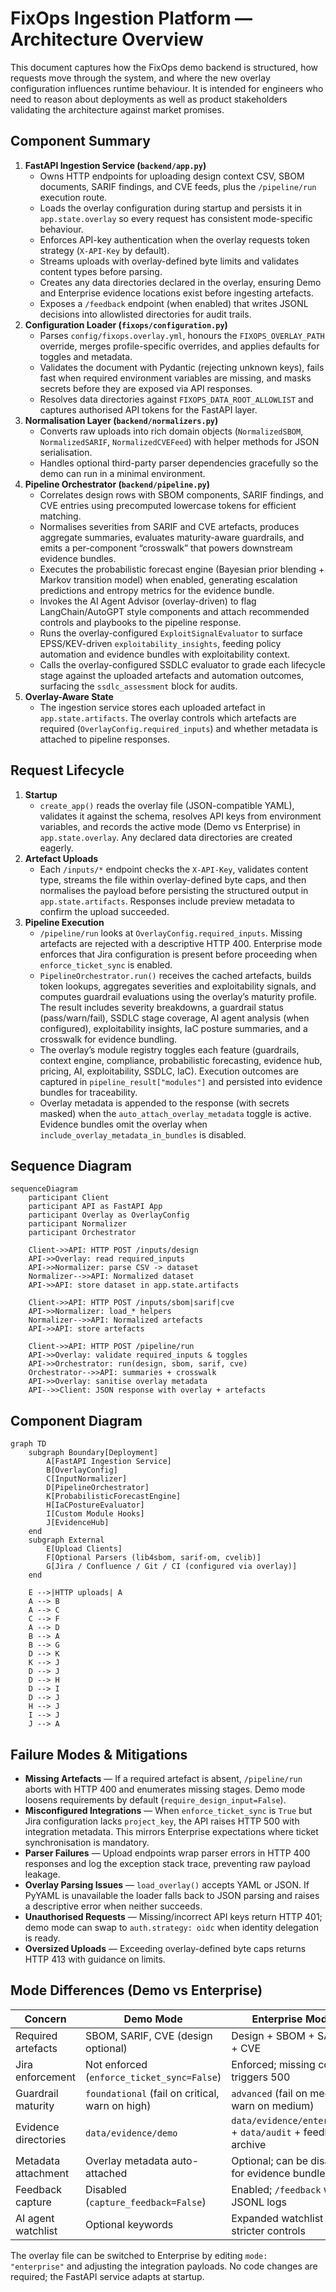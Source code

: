 # FixOps Ingestion Platform — Architecture Overview

This document captures how the FixOps demo backend is structured, how requests move through the
system, and where the new overlay configuration influences runtime behaviour. It is intended for
engineers who need to reason about deployments as well as product stakeholders validating the
architecture against market promises.

## Component Summary

1. **FastAPI Ingestion Service (`backend/app.py`)**
   - Owns HTTP endpoints for uploading design context CSV, SBOM documents, SARIF findings, and CVE
     feeds, plus the `/pipeline/run` execution route.
   - Loads the overlay configuration during startup and persists it in `app.state.overlay` so every
     request has consistent mode-specific behaviour.
   - Enforces API-key authentication when the overlay requests token strategy (`X-API-Key` by default).
   - Streams uploads with overlay-defined byte limits and validates content types before parsing.
   - Creates any data directories declared in the overlay, ensuring Demo and Enterprise evidence
     locations exist before ingesting artefacts.
   - Exposes a `/feedback` endpoint (when enabled) that writes JSONL decisions into allowlisted
     directories for audit trails.
2. **Configuration Loader (`fixops/configuration.py`)**
   - Parses `config/fixops.overlay.yml`, honours the `FIXOPS_OVERLAY_PATH` override, merges
     profile-specific overrides, and applies defaults for toggles and metadata.
   - Validates the document with Pydantic (rejecting unknown keys), fails fast when required
     environment variables are missing, and masks secrets before they are exposed via API responses.
   - Resolves data directories against `FIXOPS_DATA_ROOT_ALLOWLIST` and captures authorised API tokens
     for the FastAPI layer.
3. **Normalisation Layer (`backend/normalizers.py`)**
   - Converts raw uploads into rich domain objects (`NormalizedSBOM`, `NormalizedSARIF`,
     `NormalizedCVEFeed`) with helper methods for JSON serialisation.
   - Handles optional third-party parser dependencies gracefully so the demo can run in a minimal
     environment.
4. **Pipeline Orchestrator (`backend/pipeline.py`)**
   - Correlates design rows with SBOM components, SARIF findings, and CVE entries using precomputed
     lowercase tokens for efficient matching.
   - Normalises severities from SARIF and CVE artefacts, produces aggregate summaries, evaluates
     maturity-aware guardrails, and emits a per-component “crosswalk” that powers downstream evidence
     bundles.
   - Executes the probabilistic forecast engine (Bayesian prior blending + Markov transition model)
     when enabled, generating escalation predictions and entropy metrics for the evidence bundle.
   - Invokes the AI Agent Advisor (overlay-driven) to flag LangChain/AutoGPT style components and
     attach recommended controls and playbooks to the pipeline response.
   - Runs the overlay-configured `ExploitSignalEvaluator` to surface EPSS/KEV-driven
     `exploitability_insights`, feeding policy automation and evidence bundles with exploitability
     context.
   - Calls the overlay-configured SSDLC evaluator to grade each lifecycle stage against the uploaded
     artefacts and automation outcomes, surfacing the `ssdlc_assessment` block for audits.
5. **Overlay-Aware State**
   - The ingestion service stores each uploaded artefact in `app.state.artifacts`. The overlay
     controls which artefacts are required (`OverlayConfig.required_inputs`) and whether metadata is
     attached to pipeline responses.

## Request Lifecycle

1. **Startup**
   - `create_app()` reads the overlay file (JSON-compatible YAML), validates it against the schema,
     resolves API keys from environment variables, and records the active mode (Demo vs Enterprise) in
     `app.state.overlay`. Any declared data directories are created eagerly.
2. **Artefact Uploads**
   - Each `/inputs/*` endpoint checks the `X-API-Key`, validates content type, streams the file within
     overlay-defined byte caps, and then normalises the payload before persisting the structured output
     in `app.state.artifacts`. Responses include preview metadata to confirm the upload succeeded.
3. **Pipeline Execution**
   - `/pipeline/run` looks at `OverlayConfig.required_inputs`. Missing artefacts are rejected with a
     descriptive HTTP 400. Enterprise mode enforces that Jira configuration is present before
     proceeding when `enforce_ticket_sync` is enabled.
   - `PipelineOrchestrator.run()` receives the cached artefacts, builds token lookups, aggregates
     severities and exploitability signals, and computes guardrail evaluations using the overlay’s
     maturity profile. The result includes severity breakdowns, a guardrail status (pass/warn/fail),
     SSDLC stage coverage, AI agent analysis (when configured), exploitability insights, IaC
     posture summaries, and a crosswalk for evidence bundling.
   - The overlay’s module registry toggles each feature (guardrails, context engine, compliance,
     probabilistic forecasting, evidence hub, pricing, AI, exploitability, SSDLC, IaC). Execution outcomes are captured in
     `pipeline_result["modules"]` and persisted into evidence bundles for traceability.
   - Overlay metadata is appended to the response (with secrets masked) when the
     `auto_attach_overlay_metadata` toggle is active. Evidence bundles omit the overlay when
     `include_overlay_metadata_in_bundles` is disabled.

## Sequence Diagram

```mermaid
sequenceDiagram
    participant Client
    participant API as FastAPI App
    participant Overlay as OverlayConfig
    participant Normalizer
    participant Orchestrator

    Client->>API: HTTP POST /inputs/design
    API->>Overlay: read required_inputs
    API->>Normalizer: parse CSV -> dataset
    Normalizer-->>API: Normalized dataset
    API->>API: store dataset in app.state.artifacts

    Client->>API: HTTP POST /inputs/sbom|sarif|cve
    API->>Normalizer: load_* helpers
    Normalizer-->>API: Normalized artefacts
    API->>API: store artefacts

    Client->>API: HTTP POST /pipeline/run
    API->>Overlay: validate required_inputs & toggles
    API->>Orchestrator: run(design, sbom, sarif, cve)
    Orchestrator-->>API: summaries + crosswalk
    API->>Overlay: sanitise overlay metadata
    API-->>Client: JSON response with overlay + artefacts
```

## Component Diagram

```mermaid
graph TD
    subgraph Boundary[Deployment]
        A[FastAPI Ingestion Service]
        B[OverlayConfig]
        C[InputNormalizer]
        D[PipelineOrchestrator]
        K[ProbabilisticForecastEngine]
        H[IaCPostureEvaluator]
        I[Custom Module Hooks]
        J[EvidenceHub]
    end
    subgraph External
        E[Upload Clients]
        F[Optional Parsers (lib4sbom, sarif-om, cvelib)]
        G[Jira / Confluence / Git / CI (configured via overlay)]
    end

    E -->|HTTP uploads| A
    A --> B
    A --> C
    C --> F
    A --> D
    B --> A
    B --> G
    D --> K
    K --> J
    D --> J
    D --> H
    D --> I
    D --> J
    H --> J
    I --> J
    J --> A
```

## Failure Modes & Mitigations

- **Missing Artefacts** — If a required artefact is absent, `/pipeline/run` aborts with HTTP 400 and
  enumerates missing stages. Demo mode loosens requirements by default (`require_design_input=False`).
- **Misconfigured Integrations** — When `enforce_ticket_sync` is `True` but Jira configuration lacks
  `project_key`, the API raises HTTP 500 with integration metadata. This mirrors Enterprise
  expectations where ticket synchronisation is mandatory.
- **Parser Failures** — Upload endpoints wrap parser errors in HTTP 400 responses and log the
  exception stack trace, preventing raw payload leakage.
- **Overlay Parsing Issues** — `load_overlay()` accepts YAML or JSON. If PyYAML is unavailable the
  loader falls back to JSON parsing and raises a descriptive error when neither succeeds.
- **Unauthorised Requests** — Missing/incorrect API keys return HTTP 401; demo mode can swap to
  `auth.strategy: oidc` when identity delegation is ready.
- **Oversized Uploads** — Exceeding overlay-defined byte caps returns HTTP 413 with guidance on limits.

## Mode Differences (Demo vs Enterprise)

| Concern | Demo Mode | Enterprise Mode |
| --- | --- | --- |
| Required artefacts | SBOM, SARIF, CVE (design optional) | Design + SBOM + SARIF + CVE |
| Jira enforcement | Not enforced (`enforce_ticket_sync=False`) | Enforced; missing config triggers 500 |
| Guardrail maturity | `foundational` (fail on critical, warn on high) | `advanced` (fail on medium, warn on medium) |
| Evidence directories | `data/evidence/demo` | `data/evidence/enterprise` + `data/audit` + feedback archive |
| Metadata attachment | Overlay metadata auto-attached | Optional; can be disabled for evidence bundles |
| Feedback capture | Disabled (`capture_feedback=False`) | Enabled; `/feedback` writes JSONL logs |
| AI agent watchlist | Optional keywords | Expanded watchlist + stricter controls |

The overlay file can be switched to Enterprise by editing `mode: "enterprise"` and adjusting the
integration payloads. No code changes are required; the FastAPI service adapts at startup.
